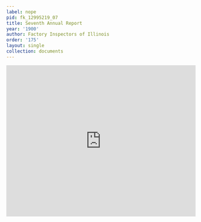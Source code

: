```yaml
---
label: nope
pid: fk_12995219_07
title: Seventh Annual Report
year: '1900'
author: Factory Inspectors of Illinois
order: '175'
layout: single
collection: documents
---
```

<iframe src="https://northwestern.app.box.com/embed/s/48afvz27wa3zlwbmw8lacaha11wj7p1r?sortColumn=date&view=list" width="500" height="400" frameborder="0" allowfullscreen webkitallowfullscreen msallowfullscreen></iframe>
